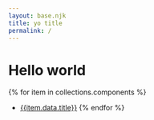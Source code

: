 ```yaml
---
layout: base.njk
title: yo title
permalink: /
---
```



<h1>Hello world</h1>

{%  for item in collections.components %}
- [{{item.data.title}}]({{item.url}})
{% endfor %}
